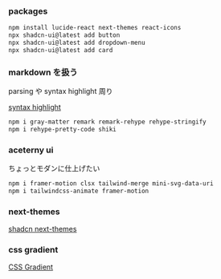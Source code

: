 ### packages

```sh
npm install lucide-react next-themes react-icons
npx shadcn-ui@latest add button
npx shadcn-ui@latest add dropdown-menu
npx shadcn-ui@latest add card
```

### markdown を扱う

parsing や syntax highlight 周り

[syntax highlight](https://biplobsd.me/blogs/view/syntax-highlight-code-in-NextJS-tailwindcss-daisyui.md)

```sh
npm i gray-matter remark remark-rehype rehype-stringify
npm i rehype-pretty-code shiki
```

### aceterny ui

ちょっとモダンに仕上げたい

```sh
npm i framer-motion clsx tailwind-merge mini-svg-data-uri
npm i tailwindcss-animate framer-motion
```

### next-themes

[shadcn next-themes](https://ui.shadcn.com/docs/dark-mode/next)

### css gradient

[CSS Gradient](https://cssgradient.io/)
